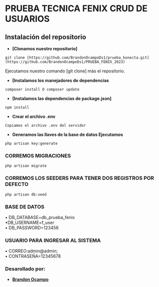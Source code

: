 # PRUEBA TECNICA FENIX CRUD DE USUARIOS

## Instalación del repositorio

- **[Clonamos nuestro repositorio]**

```
git clone [https://github.com/BrandonOcampoDs1/prueba_konecta.git](https://github.com/BrandonOcampoDs1/PRUEBA_FENIX_2023)
```

Ejecutamos nuestro comando [git clone] más el repositorio.

- **[Instalamos los manejadores de dependencias**

```
composer install O composer update
```

- **[Instalamos las dependencias de package.json]**

```
npm install
```

- **Crear el archivo .env**

```
Copiamos el archivo .env del servidor
```
- **Generamos las llaves de la base de datos Ejecutamos**
```
php artisan key:generate
```

### CORREMOS MIGRACIONES
```
php artisan migrate
```
### CORREMOS LOS SEEDERS PARA TENER DOS REGISTROS POR DEFECTO
```
php artisan db:seed
```
### BASE DE DATOS
• DB_DATABASE=db_prueba_fenix
<br>
•DB_USERNAME=f_user
<br>
• DB_PASSWORD=123456

### USUARIO PARA INGRESAR AL SISTEMA
• CORREO:admin@admin;
<br>
• CONTRASEÑA=12345678



### Desarollado por:

- **[Brandon Ocampo]()**


